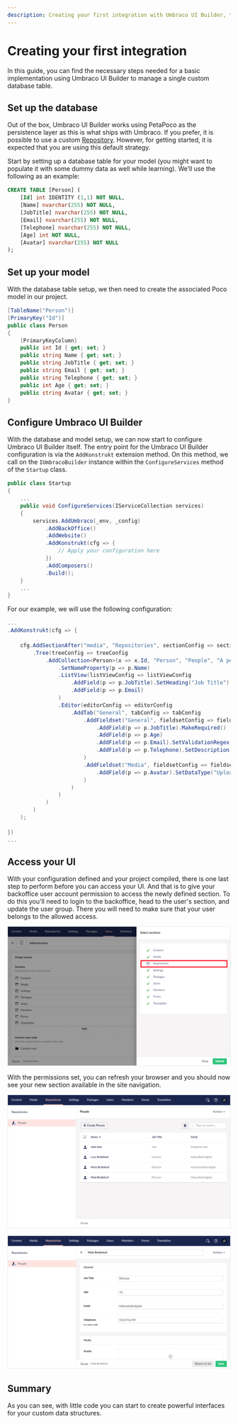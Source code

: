 ```yaml
---
description: Creating your first integration with Umbraco UI Builder, the backoffice UI builder for Umbraco.
---
```


# Creating your first integration

In this guide, you can find the necessary steps needed for a basic implementation using Umbraco UI Builder to manage a single custom database table.

## Set up the database

Out of the box, Umbraco UI Builder works using PetaPoco as the persistence layer as this is what ships with Umbraco. If you prefer, it is possible to use a custom [Repository](../advanced/repositories.md). However, for getting started, it is expected that you are using this default strategy.

Start by setting up a database table for your model (you might want to populate it with some dummy data as well while learning). We’ll use the following as an example:

```sql
CREATE TABLE [Person] (
    [Id] int IDENTITY (1,1) NOT NULL, 
    [Name] nvarchar(255) NOT NULL, 
    [JobTitle] nvarchar(255) NOT NULL, 
    [Email] nvarchar(255) NOT NULL, 
    [Telephone] nvarchar(255) NOT NULL, 
    [Age] int NOT NULL, 
    [Avatar] nvarchar(255) NOT NULL
);
```

## Set up your model

With the database table setup, we then need to create the associated Poco model in our project.

```csharp
[TableName("Person")]
[PrimaryKey("Id")]
public class Person
{
    [PrimaryKeyColumn]
    public int Id { get; set; }
    public string Name { get; set; }
    public string JobTitle { get; set; }
    public string Email { get; set; }
    public string Telephone { get; set; }
    public int Age { get; set; }
    public string Avatar { get; set; }
}
```

## Configure Umbraco UI Builder

With the database and model setup, we can now start to configure Umbraco UI Builder itself. The entry point for the Umbraco UI Builder configuration is via the `AddKonstrukt` extension method. On this method, we call on the `IUmbracoBuilder` instance within the `ConfigureServices` method of the `Startup` class.

```csharp
public class Startup
{
    ...
    public void ConfigureServices(IServiceCollection services)
    {
        services.AddUmbraco(_env, _config)
            .AddBackOffice()
            .AddWebsite()
            .AddKonstrukt(cfg => {
                // Apply your configuration here
            })
            .AddComposers()
            .Build();
    }
    ...
}
```

For our example, we will use the following configuration:

```csharp
...
.AddKonstrukt(cfg => {
    
    cfg.AddSectionAfter("media", "Repositories", sectionConfig => sectionConfig
        .Tree(treeConfig => treeConfig
            .AddCollection<Person>(x => x.Id, "Person", "People", "A person entity", "icon-umb-users", "icon-umb-users", collectionConfig => collectionConfig
                .SetNameProperty(p => p.Name)
                .ListView(listViewConfig => listViewConfig
                    .AddField(p => p.JobTitle).SetHeading("Job Title")
                    .AddField(p => p.Email)
                ) 
                .Editor(editorConfig => editorConfig
                    .AddTab("General", tabConfig => tabConfig
                        .AddFieldset("General", fieldsetConfig => fieldsetConfig
                            .AddField(p => p.JobTitle).MakeRequired()
                            .AddField(p => p.Age)
                            .AddField(p => p.Email).SetValidationRegex("[a-zA-Z0-9_.+-]+@[a-zA-Z0-9-]+.[a-zA-Z0-9-.]+")
                            .AddField(p => p.Telephone).SetDescription("inc area code")
                        )
                        .AddFieldset("Media", fieldsetConfig => fieldsetConfig
                            .AddField(p => p.Avatar).SetDataType("Upload File")
                        )
                    )
                )
            )
        )
    );

})
...
```

## Access your UI

With your configuration defined and your project compiled, there is one last step to perform before you can access your UI. And that is to give your backoffice user account permission to access the newly defined section. To do this you'll need to login to the backoffice, head to the user's section, and update the user group. There you will need to make sure that your user belongs to the allowed access.

![User group permissions](../images/permissions.png)

With the permissions set, you can refresh your browser and you should now see your new section available in the site navigation.

![People list view](../images/people_listview.png)  

![People editor](../images/people_editor.png)

## Summary

As you can see, with little code you can start to create powerful interfaces for your custom data structures.
